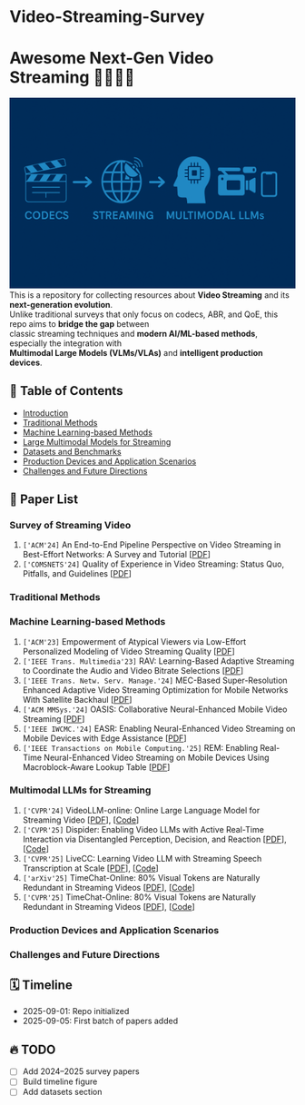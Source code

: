 # Video-Streaming-Survey

# Awesome Next-Gen Video Streaming 🚀🎥🌐🤖

![banner](docs/images/video_streaming_banner.png)
This is a repository for collecting resources about **Video Streaming** and its **next-generation evolution**.  
Unlike traditional surveys that only focus on codecs, ABR, and QoE, this repo aims to **bridge the gap** between  
classic streaming techniques and **modern AI/ML-based methods**, especially the integration with  
**Multimodal Large Models (VLMs/VLAs)** and **intelligent production devices**.


## 📌 Table of Contents
- [Introduction](#introduction)
- [Traditional Methods](#traditional-methods)
- [Machine Learning-based Methods](#machine-learning-based-methods)
- [Large Multimodal Models for Streaming](#large-multimodal-models-for-streaming)
- [Datasets and Benchmarks](#datasets-and-benchmarks)
- [Production Devices and Application Scenarios](#production-devices-and-application-scenarios)
- [Challenges and Future Directions](#challenges-and-future-directions)

## 📄 Paper List
### Survey of Streaming Video
 1. `['ACM'24]` An End-to-End Pipeline Perspective on Video Streaming in Best-Effort Networks: A Survey and Tutorial [[PDF](https://arxiv.org/pdf/2403.05192)]
 2. `['COMSNETS'24]` Quality of Experience in Video Streaming: Status Quo, Pitfalls, and Guidelines [[PDF](https://ieeexplore-ieee-org.sheffield.idm.oclc.org/stamp/stamp.jsp?tp=&arnumber=10427330)]

### Traditional Methods

### Machine Learning-based Methods
 1. `['ACM'23]` Empowerment of Atypical Viewers via Low-Effort Personalized Modeling of Video Streaming Quality [[PDF](https://dl-acm-org.sheffield.idm.oclc.org/doi/pdf/10.1145%2F3629139)]
 2. `['IEEE Trans. Multimedia'23]` RAV: Learning-Based Adaptive Streaming to Coordinate the Audio and Video Bitrate Selections [[PDF](https://ieeexplore-ieee-org.sheffield.idm.oclc.org/stamp/stamp.jsp?tp=&arnumber=9854189&tag=1)]
 3. `['IEEE Trans. Netw. Serv. Manage.'24]` MEC-Based Super-Resolution Enhanced Adaptive Video Streaming Optimization for Mobile Networks With Satellite Backhaul [[PDF](https://ieeexplore-ieee-org.sheffield.idm.oclc.org/stamp/stamp.jsp?tp=&arnumber=10473143)]
 4. `['ACM MMSys.'24]` OASIS: Collaborative Neural-Enhanced Mobile Video Streaming [[PDF](https://dl-acm-org.sheffield.idm.oclc.org/doi/pdf/10.1145/3625468.3647610)]
 5. `['IEEE IWCMC.'24]` EASR: Enabling Neural-Enhanced Video Streaming on Mobile Devices with Edge Assistance [[PDF](https://ieeexplore-ieee-org.sheffield.idm.oclc.org/stamp/stamp.jsp?tp=&arnumber=10592463&tag=1)]
 6. `['IEEE Transactions on Mobile Computing.'25]` REM: Enabling Real-Time Neural-Enhanced Video Streaming on Mobile Devices Using Macroblock-Aware Lookup Table [[PDF](https://ieeexplore-ieee-org.sheffield.idm.oclc.org/stamp/stamp.jsp?tp=&arnumber=10750425)]


### Multimodal LLMs for Streaming
1. `['CVPR'24]` VideoLLM-online: Online Large Language Model for Streaming Video [[PDF](https://openaccess.thecvf.com/content/CVPR2024/html/Chen_VideoLLM-online_Online_Video_Large_Language_Model_for_Streaming_Video_CVPR_2024_paper)], [[Code](https://showlab.github.io/videollm-online/)]
2. `['CVPR'25]` Dispider: Enabling Video LLMs with Active Real-Time Interaction via Disentangled Perception, Decision, and Reaction [[PDF](https://openaccess.thecvf.com/content/CVPR2025/papers/Qian_Dispider_Enabling_Video_LLMs_with_Active_Real-Time_Interaction_via_Disentangled_CVPR_2025_paper.pdf)], [[Code](https://github.com/Mark12Ding/Dispider)]
3. `['CVPR'25]` LiveCC: Learning Video LLM with Streaming Speech Transcription at Scale [[PDF](https://openaccess.thecvf.com/content/CVPR2025/papers/Qian_Dispider_Enabling_Video_LLMs_with_Active_Real-Time_Interaction_via_Disentangled_CVPR_2025_paper.pdf)], [[Code](https://showlab.github.io/livecc/)]
4. `['arXiv'25]` TimeChat-Online: 80% Visual Tokens are Naturally Redundant in Streaming Videos [[PDF](https://arxiv.org/pdf/2504.17343)], [[Code](https://github.com/yaolinli/TimeChat-Online)]
5. `['CVPR'25]` TimeChat-Online: 80% Visual Tokens are Naturally Redundant in Streaming Videos [[PDF](https://openaccess.thecvf.com/content/CVPR2025/papers/Wang_OmniMMI_A_Comprehensive_Multi-modal_Interaction_Benchmark_in_Streaming_Video_Contexts_CVPR_2025_paper.pdf)], [[Code](https://omnimmi.github.io/)]


### Production Devices and Application Scenarios

### Challenges and Future Directions


## 🗓️ Timeline
- 2025-09-01: Repo initialized
- 2025-09-05: First batch of papers added

## 🔥 TODO
- [ ] Add 2024–2025 survey papers
- [ ] Build timeline figure
- [ ] Add datasets section
